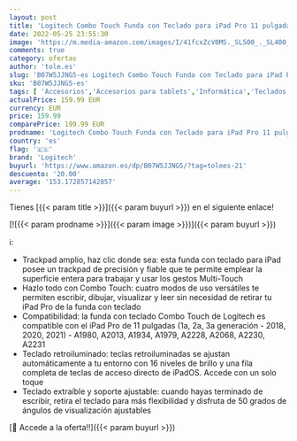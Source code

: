 ```yaml
---
layout: post
title: 'Logitech Combo Touch Funda con Teclado para iPad Pro 11 pulgadas 1a  2a  3a gen 2018  2020  2021  Teclado Retroiluminado Extraíble  Trackpad  Smart Connector  Disposición QWERTY Español Gris'
date: 2022-05-25 23:55:30
image: 'https://m.media-amazon.com/images/I/41fcxZcV0MS._SL500_._SL400_.jpg'
comments: true
category: ofertas
author: 'tole.es'
slug: 'B07W5JJNG5-es Logitech Combo Touch Funda con Teclado para iPad Pro 11...'
sku: 'B07W5JJNG5-es'
tags: [ 'Accesorios','Accesorios para tablets','Informática','Teclados para tablets','ipad','logitech','🇪🇸', ]
actualPrice: 159.99 EUR
currency: EUR
price: 159.99
comparePrice: 199.99 EUR
prodname: 'Logitech Combo Touch Funda con Teclado para iPad Pro 11 pulgadas 1a  2a  3a gen 2018  2020  2021  Teclado Retroiluminado Extraíble  Trackpad  Smart Connector  Disposición QWERTY Español Gris'
country: 'es'
flag: '🇪🇸'
brand: 'Logitech'
buyurl: 'https://www.amazon.es/dp/B07W5JJNG5/?tag=tolees-21'
descuento: '20.00'
average: '153.172857142857'
---
```


Tienes [{{< param title >}}]({{< param buyurl >}}) en el siguiente enlace!

[![{{< param prodname >}}]({{< param image >}})]({{< param buyurl >}})

ℹ️:

- Trackpad amplio, haz clic donde sea: esta funda con teclado para iPad posee un trackpad de precisión y fiable que te permite emplear la superficie entera para trabajar y usar los gestos Multi-Touch
- Hazlo todo con Combo Touch: cuatro modos de uso versátiles te permiten escribir, dibujar, visualizar y leer sin necesidad de retirar tu iPad Pro de la funda con teclado
- Compatibilidad: la funda con teclado Combo Touch de Logitech es compatible con el iPad Pro de 11 pulgadas (1a, 2a, 3a generación - 2018, 2020, 2021) - A1980, A2013, A1934, A1979, A2228, A2068, A2230, A2231
- Teclado retroiluminado: teclas retroiluminadas se ajustan automáticamente a tu entorno con 16 niveles de brillo y una fila completa de teclas de acceso directo de iPadOS. Accede con un solo toque
- Teclado extraíble y soporte ajustable: cuando hayas terminado de escribir, retira el teclado para más flexibilidad y disfruta de 50 grados de ángulos de visualización ajustables

[🛒 Accede a la oferta!!]({{< param buyurl >}})
